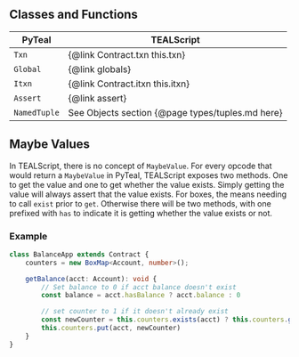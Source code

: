 ## Classes and Functions
| PyTeal       | TEALScript                              |
| ------------ | --------------------------------------- |
| `Txn`        | {@link Contract.txn this.txn}           |
| `Global`     | {@link globals}                         |
| `Itxn`       | {@link Contract.itxn this.itxn}         |
| `Assert`     | {@link assert}                          |
| `NamedTuple` | See Objects section {@page types/tuples.md here} |

## Maybe Values

In TEALScript, there is no concept of `MaybeValue`. For every opcode that would return a `MaybeValue` in PyTeal, TEALScript exposes two methods. One to get the value and one to get whether the value exists. Simply getting the value will always assert that the value exists. For boxes, the means needing to call `exist` prior to `get`. Otherwise there will be two methods, with one prefixed with `has` to indicate it is getting whether the value exists or not.

### Example

```ts
class BalanceApp extends Contract {
    counters = new BoxMap<Account, number>();

    getBalance(acct: Account): void {
        // Set balance to 0 if acct balance doesn't exist
        const balance = acct.hasBalance ? acct.balance : 0

        // set counter to 1 if it doesn't already exist
        const newCounter = this.counters.exists(acct) ? this.counters.get(acct) + 1 : 1
        this.counters.put(acct, newCounter)
    }
}
```